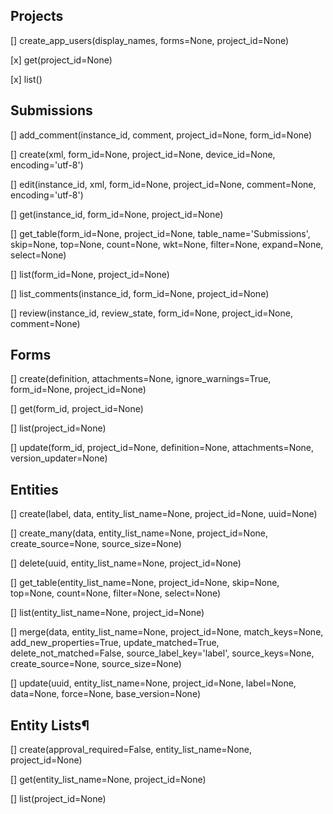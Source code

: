 ## Projects
[] create_app_users(display_names, forms=None, project_id=None)

[x] get(project_id=None)

[x] list()

## Submissions
[] add_comment(instance_id, comment, project_id=None, form_id=None)

[] create(xml, form_id=None, project_id=None, device_id=None, encoding='utf-8')

[] edit(instance_id, xml, form_id=None, project_id=None, comment=None, encoding='utf-8')

[] get(instance_id, form_id=None, project_id=None)

[] get_table(form_id=None, project_id=None, table_name='Submissions', skip=None, top=None, count=None, wkt=None, filter=None, expand=None, select=None)

[] list(form_id=None, project_id=None)

[] list_comments(instance_id, form_id=None, project_id=None)

[] review(instance_id, review_state, form_id=None, project_id=None, comment=None)

## Forms
[] create(definition, attachments=None, ignore_warnings=True, form_id=None, project_id=None)

[] get(form_id, project_id=None)

[] list(project_id=None)

[] update(form_id, project_id=None, definition=None, attachments=None, version_updater=None)

## Entities
[] create(label, data, entity_list_name=None, project_id=None, uuid=None)

[] create_many(data, entity_list_name=None, project_id=None, create_source=None, source_size=None)

[] delete(uuid, entity_list_name=None, project_id=None)

[] get_table(entity_list_name=None, project_id=None, skip=None, top=None, count=None, filter=None, select=None)

[] list(entity_list_name=None, project_id=None)

[] merge(data, entity_list_name=None, project_id=None, match_keys=None, add_new_properties=True, update_matched=True, delete_not_matched=False, source_label_key='label', source_keys=None, create_source=None, source_size=None)

[] update(uuid, entity_list_name=None, project_id=None, label=None, data=None, force=None, base_version=None) 

## Entity Lists¶
[] create(approval_required=False, entity_list_name=None, project_id=None)

[] get(entity_list_name=None, project_id=None)

[] list(project_id=None)